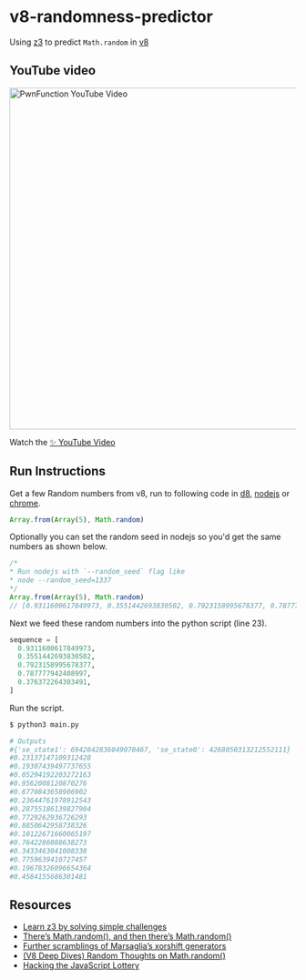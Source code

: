 # v8-randomness-predictor

Using [z3](https://github.com/Z3Prover/z3) to predict `Math.random` in [v8](https://v8.dev)

## YouTube video

<p>
  <a href='https://www.youtube.com/watch?v=-h_rj2-HP2E'>
    <img src="https://user-images.githubusercontent.com/19750782/178938498-371e69b9-1182-427a-86c3-dca3e769e7ef.png" alt="PwnFunction YouTube Video" width="600">
  </a>
</p>

Watch the [✨ YouTube Video](https://www.youtube.com/watch?v=-h_rj2-HP2E)

## Run Instructions

Get a few Random numbers from v8, run to following code in [d8](https://v8.dev/docs/d8), [nodejs](https://nodejs.org/) or [chrome](https://www.google.com/chrome/).

```js
Array.from(Array(5), Math.random)
```

Optionally you can set the random seed in nodejs so you'd get the same numbers as shown below.
```js
/*
* Run nodejs with `--random_seed` flag like
* node --random_seed=1337
*/
Array.from(Array(5), Math.random)
// [0.9311600617849973, 0.3551442693830502, 0.7923158995678377, 0.787777942408997, 0.376372264303491]
```

Next we feed these random numbers into the python script (line 23).

```py
sequence = [
  0.9311600617849973,
  0.3551442693830502,
  0.7923158995678377,
  0.787777942408997,
  0.376372264303491,
]
```

Run the script.

```sh
$ python3 main.py

# Outputs
#{'se_state1': 6942842836049070467, 'se_state0': 4268050313212552111}
#0.23137147109312428
#0.19307439497737655
#0.05294192203272163
#0.9562008120870276
#0.6770843658906902
#0.23644761978912543
#0.28755186139827904
#0.7729262936726293
#0.8850642958738326
#0.10122671660065197
#0.7642286088638273
#0.3433463041008338
#0.7759639410727457
#0.19678326096654364
#0.4584155686301481
```

## Resources
- [Learn z3 by solving simple challenges](https://github.com/PwnFunction/learn-z3)
- [There’s Math.random(), and then there’s Math.random()](https://v8.dev/blog/math-random)
- [Further scramblings of Marsaglia’s xorshift generators](https://vigna.di.unimi.it/ftp/papers/xorshiftplus.pdf)
- [(V8 Deep Dives) Random Thoughts on Math.random()](https://apechkurov.medium.com/v8-deep-dives-random-thoughts-on-math-random-fb155075e9e5)
- [Hacking the JavaScript Lottery](https://blog.securityevaluators.com/hacking-the-javascript-lottery-80cc437e3b7f)
